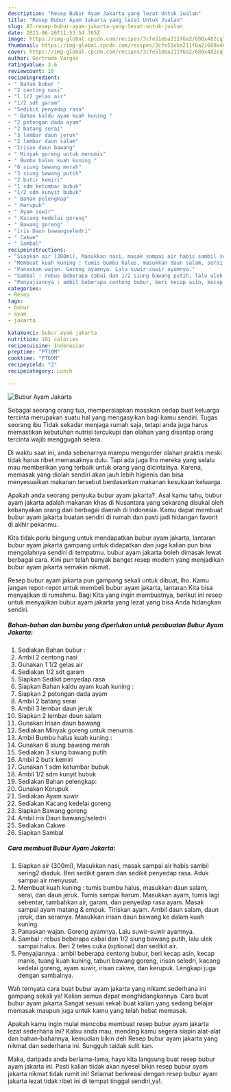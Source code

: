 ```yaml
---
description: "Resep Bubur Ayam Jakarta yang lezat Untuk Jualan"
title: "Resep Bubur Ayam Jakarta yang lezat Untuk Jualan"
slug: 87-resep-bubur-ayam-jakarta-yang-lezat-untuk-jualan
date: 2021-06-26T11:53:54.765Z
image: https://img-global.cpcdn.com/recipes/3cfe51eba211f6a2/680x482cq70/bubur-ayam-jakarta-foto-resep-utama.jpg
thumbnail: https://img-global.cpcdn.com/recipes/3cfe51eba211f6a2/680x482cq70/bubur-ayam-jakarta-foto-resep-utama.jpg
cover: https://img-global.cpcdn.com/recipes/3cfe51eba211f6a2/680x482cq70/bubur-ayam-jakarta-foto-resep-utama.jpg
author: Gertrude Vargas
ratingvalue: 3.6
reviewcount: 10
recipeingredient:
- " Bahan bubur "
- "2 centong nasi"
- "1 1/2 gelas air"
- "1/2 sdt garam"
- "Sedikit penyedap rasa"
- " Bahan kaldu ayam kuah kuning "
- "2 potongan dada ayam"
- "2 batang serai"
- "3 lembar daun jeruk"
- "2 lembar daun salam"
- "Irisan daun bawang"
- " Minyak goreng untuk menumis"
- " Bumbu halus kuah kuning "
- "6 siung bawang merah"
- "3 siung bawang putih"
- "2 butir kemiri"
- "1 sdm ketumbar bubuk"
- "1/2 sdm kunyit bubuk"
- " Bahan pelengkap"
- " Kerupuk"
- " Ayam suwir"
- " Kacang kedelai goreng"
- " Bawang goreng"
- "iris Daun bawangseledri"
- " Cakwe"
- " Sambal"
recipeinstructions:
- "Siapkan air (300ml), Masukkan nasi, masak sampai air habis sambil sering2 diaduk. Beri sedikit garam dan sedikit penyedap rasa. Aduk sampai air menyusut."
- "Membuat kuah kuning : tumis bumbu halus, masukkan daun salam, serai, dan daun jeruk. Tumis sampai harum. Masukkan ayam, tumis lagi sebentar, tambahkan air, garam, dan penyedap rasa ayam. Masak sampai ayam matang &amp; empuk. Tiriskan ayam. Ambil daun salam, daun jeruk, dan serainya. Masukkan irisan daun bawang ke dalam kuah kuning."
- "Panaskan wajan. Goreng ayamnya. Lalu suwir-suwir ayamnya."
- "Sambal : rebus beberapa cabai dan 1/2 siung bawang putih, lalu ulek sampai halus. Beri 2 tetes cuka (optional) dan sedikit air."
- "Penyajiannya : ambil beberapa centong bubur, beri kecap asin, kecap manis, tuang kuah kuning, taburi bawang goreng, irisan seledri, kacang kedelai goreng, ayam suwir, irisan cakwe, dan kerupuk. Lengkapi juga dengan sambalnya."
categories:
- Resep
tags:
- bubur
- ayam
- jakarta

katakunci: bubur ayam jakarta 
nutrition: 101 calories
recipecuisine: Indonesian
preptime: "PT10M"
cooktime: "PT60M"
recipeyield: "2"
recipecategory: Lunch

---
```



![Bubur Ayam Jakarta](https://img-global.cpcdn.com/recipes/3cfe51eba211f6a2/680x482cq70/bubur-ayam-jakarta-foto-resep-utama.jpg)

Sebagai seorang orang tua, mempersiapkan masakan sedap buat keluarga tercinta merupakan suatu hal yang mengasyikan bagi kamu sendiri. Tugas seorang ibu Tidak sekadar menjaga rumah saja, tetapi anda juga harus memastikan kebutuhan nutrisi tercukupi dan olahan yang disantap orang tercinta wajib menggugah selera.

Di waktu  saat ini, anda sebenarnya mampu mengorder olahan praktis meski tidak harus ribet memasaknya dulu. Tapi ada juga lho mereka yang selalu mau memberikan yang terbaik untuk orang yang dicintainya. Karena, memasak yang diolah sendiri akan jauh lebih higienis dan bisa menyesuaikan makanan tersebut berdasarkan makanan kesukaan keluarga. 



Apakah anda seorang penyuka bubur ayam jakarta?. Asal kamu tahu, bubur ayam jakarta adalah makanan khas di Nusantara yang sekarang disukai oleh kebanyakan orang dari berbagai daerah di Indonesia. Kamu dapat membuat bubur ayam jakarta buatan sendiri di rumah dan pasti jadi hidangan favorit di akhir pekanmu.

Kita tidak perlu bingung untuk mendapatkan bubur ayam jakarta, lantaran bubur ayam jakarta gampang untuk didapatkan dan juga kalian pun bisa mengolahnya sendiri di tempatmu. bubur ayam jakarta boleh dimasak lewat berbagai cara. Kini pun telah banyak banget resep modern yang menjadikan bubur ayam jakarta semakin nikmat.

Resep bubur ayam jakarta pun gampang sekali untuk dibuat, lho. Kamu jangan repot-repot untuk membeli bubur ayam jakarta, lantaran Kita bisa menyajikan di rumahmu. Bagi Kita yang ingin membuatnya, berikut ini resep untuk menyajikan bubur ayam jakarta yang lezat yang bisa Anda hidangkan sendiri.

<!--inarticleads1-->

##### Bahan-bahan dan bumbu yang diperlukan untuk pembuatan Bubur Ayam Jakarta:

1. Sediakan  Bahan bubur :
1. Ambil 2 centong nasi
1. Gunakan 1 1/2 gelas air
1. Sediakan 1/2 sdt garam
1. Siapkan Sedikit penyedap rasa
1. Siapkan  Bahan kaldu ayam kuah kuning :
1. Siapkan 2 potongan dada ayam
1. Ambil 2 batang serai
1. Ambil 3 lembar daun jeruk
1. Siapkan 2 lembar daun salam
1. Gunakan Irisan daun bawang
1. Sediakan  Minyak goreng untuk menumis
1. Ambil  Bumbu halus kuah kuning :
1. Gunakan 6 siung bawang merah
1. Sediakan 3 siung bawang putih
1. Ambil 2 butir kemiri
1. Gunakan 1 sdm ketumbar bubuk
1. Ambil 1/2 sdm kunyit bubuk
1. Sediakan  Bahan pelengkap:
1. Gunakan  Kerupuk
1. Sediakan  Ayam suwir
1. Sediakan  Kacang kedelai goreng
1. Siapkan  Bawang goreng
1. Ambil iris Daun bawang/seledri
1. Sediakan  Cakwe
1. Siapkan  Sambal




<!--inarticleads2-->

##### Cara membuat Bubur Ayam Jakarta:

1. Siapkan air (300ml), Masukkan nasi, masak sampai air habis sambil sering2 diaduk. Beri sedikit garam dan sedikit penyedap rasa. Aduk sampai air menyusut.
1. Membuat kuah kuning : tumis bumbu halus, masukkan daun salam, serai, dan daun jeruk. Tumis sampai harum. Masukkan ayam, tumis lagi sebentar, tambahkan air, garam, dan penyedap rasa ayam. Masak sampai ayam matang &amp; empuk. Tiriskan ayam. Ambil daun salam, daun jeruk, dan serainya. Masukkan irisan daun bawang ke dalam kuah kuning.
1. Panaskan wajan. Goreng ayamnya. Lalu suwir-suwir ayamnya.
1. Sambal : rebus beberapa cabai dan 1/2 siung bawang putih, lalu ulek sampai halus. Beri 2 tetes cuka (optional) dan sedikit air.
1. Penyajiannya : ambil beberapa centong bubur, beri kecap asin, kecap manis, tuang kuah kuning, taburi bawang goreng, irisan seledri, kacang kedelai goreng, ayam suwir, irisan cakwe, dan kerupuk. Lengkapi juga dengan sambalnya.




Wah ternyata cara buat bubur ayam jakarta yang nikamt sederhana ini gampang sekali ya! Kalian semua dapat menghidangkannya. Cara buat bubur ayam jakarta Sangat sesuai sekali buat kalian yang sedang belajar memasak maupun juga untuk kamu yang telah hebat memasak.

Apakah kamu ingin mulai mencoba membuat resep bubur ayam jakarta lezat sederhana ini? Kalau anda mau, mending kamu segera siapin alat-alat dan bahan-bahannya, kemudian bikin deh Resep bubur ayam jakarta yang nikmat dan sederhana ini. Sungguh taidak sulit kan. 

Maka, daripada anda berlama-lama, hayo kita langsung buat resep bubur ayam jakarta ini. Pasti kalian tiidak akan nyesel bikin resep bubur ayam jakarta nikmat tidak rumit ini! Selamat berkreasi dengan resep bubur ayam jakarta lezat tidak ribet ini di tempat tinggal sendiri,ya!.

